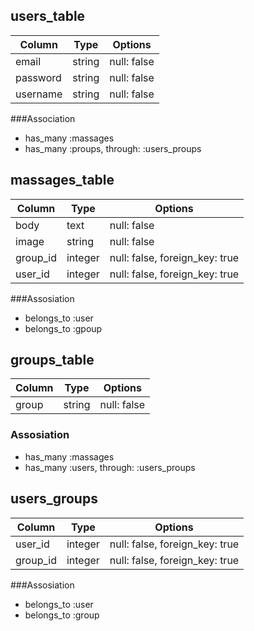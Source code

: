 ## users_table
|Column|Type|Options|
|------|----|-------|
|email|string|null: false|
|password|string|null: false|
|username|string|null: false|
###Association
- has_many :massages
- has_many :proups, through: :users_proups

## massages_table
|Column|Type|Options|
|------|----|-------|
|body|text|null: false|
|image|string|null: false|
|group_id|integer|null: false, foreign_key: true|
|user_id|integer|null: false, foreign_key: true|
###Assosiation
- belongs_to :user
- belongs_to :gpoup

## groups_table
|Column|Type|Options|
|------|----|-------|
|group|string|null: false|
### Assosiation
- has_many :massages
- has_many :users, through: :users_proups

## users_groups
|Column|Type|Options|
|------|----|-------|
|user_id|integer|null: false, foreign_key: true|
|group_id|integer|null: false, foreign_key: true|
###Assosiation
- belongs_to :user
- belongs_to :group
